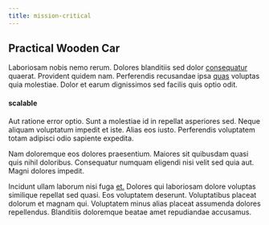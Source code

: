 ```yaml
---
title: mission-critical
---
```


## Practical Wooden Car

Laboriosam nobis nemo rerum. Dolores blanditiis sed dolor [consequatur](/dolore/odio/benchmark_invoice_eyeballs.md) quaerat. Provident quidem nam. Perferendis recusandae ipsa [quas](/facere/odit/junction_hack_killer.md) voluptas quia molestiae. Dolor et earum dignissimos sed facilis quis optio odit.

#### scalable

Aut ratione error optio. Sunt a molestiae id in repellat asperiores sed. Neque aliquam voluptatum impedit et iste. Alias eos iusto. Perferendis voluptatem totam adipisci odio sapiente expedita.

Nam doloremque eos dolores praesentium. Maiores sit quibusdam quasi quis nihil doloribus. Consequatur numquam eligendi nisi velit sed quia aut. Magni dolores impedit.

Incidunt ullam laborum nisi fuga [et.](/quas/rhode_island_knowledge_user.md) Dolores qui laboriosam dolore voluptas similique repellat sed quasi. Eos voluptatem deserunt. Voluptatibus placeat dolorum et magnam qui. Voluptatem minus alias placeat assumenda dolores repellendus. Blanditiis doloremque beatae amet repudiandae accusamus.
